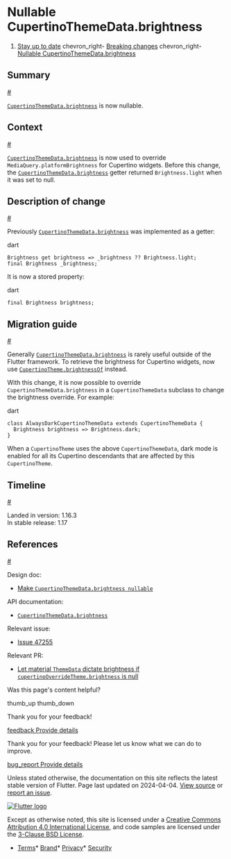 Nullable CupertinoThemeData.brightness
======================================

1. [Stay up to date](/release) chevron\_right- [Breaking changes](/release/breaking-changes) chevron\_right- [Nullable CupertinoThemeData.brightness](/release/breaking-changes/nullable-cupertinothemedata-brightness)

Summary
-------

[#](#summary)

[`CupertinoThemeData.brightness`](https://api.flutter.dev/flutter/cupertino/NoDefaultCupertinoThemeData/brightness.html) is now nullable.

Context
-------

[#](#context)

[`CupertinoThemeData.brightness`](https://api.flutter.dev/flutter/cupertino/NoDefaultCupertinoThemeData/brightness.html) is now used to override `MediaQuery.platformBrightness` for Cupertino widgets. Before this change, the [`CupertinoThemeData.brightness`](https://api.flutter.dev/flutter/cupertino/NoDefaultCupertinoThemeData/brightness.html) getter returned `Brightness.light` when it was set to null.

Description of change
---------------------

[#](#description-of-change)

Previously [`CupertinoThemeData.brightness`](https://api.flutter.dev/flutter/cupertino/NoDefaultCupertinoThemeData/brightness.html) was implemented as a getter:

dart

```
Brightness get brightness => _brightness ?? Brightness.light;
final Brightness _brightness;
```

It is now a stored property:

dart

```
final Brightness brightness;
```

Migration guide
---------------

[#](#migration-guide)

Generally [`CupertinoThemeData.brightness`](https://api.flutter.dev/flutter/cupertino/NoDefaultCupertinoThemeData/brightness.html) is rarely useful outside of the Flutter framework. To retrieve the brightness for Cupertino widgets, now use [`CupertinoTheme.brightnessOf`](https://api.flutter.dev/flutter/cupertino/CupertinoTheme/brightnessOf.html) instead.

With this change, it is now possible to override `CupertinoThemeData.brightness` in a `CupertinoThemeData` subclass to change the brightness override. For example:

dart

```
class AlwaysDarkCupertinoThemeData extends CupertinoThemeData {
  Brightness brightness => Brightness.dark;
}
```

When a `CupertinoTheme` uses the above `CupertinoThemeData`, dark mode is enabled for all its Cupertino descendants that are affected by this `CupertinoTheme`.

Timeline
--------

[#](#timeline)

Landed in version: 1.16.3  
 In stable release: 1.17

References
----------

[#](#references)

Design doc:

* [Make `CupertinoThemeData.brightness nullable`](/go/nullable-cupertinothemedata-brightness)

API documentation:

* [`CupertinoThemeData.brightness`](https://api.flutter.dev/flutter/cupertino/NoDefaultCupertinoThemeData/brightness.html)

Relevant issue:

* [Issue 47255](https://github.com/flutter/flutter/issues/47255)

Relevant PR:

* [Let material `ThemeData` dictate brightness if `cupertinoOverrideTheme.brightness` is null](https://github.com/flutter/flutter/pull/47249)

Was this page's content helpful?

thumb\_up thumb\_down

Thank you for your feedback!

 [feedback Provide details](https://github.com/flutter/website/issues/new?template=1_page_issue.yml&&page-url=https://docs.flutter.dev/release/breaking-changes/nullable-cupertinothemedata-brightness/&page-source=https://github.com/flutter/website/tree/main/src/content/release/breaking-changes/nullable-cupertinothemedata-brightness.md)

Thank you for your feedback! Please let us know what we can do to improve.

 [bug\_report Provide details](https://github.com/flutter/website/issues/new?template=1_page_issue.yml&&page-url=https://docs.flutter.dev/release/breaking-changes/nullable-cupertinothemedata-brightness/&page-source=https://github.com/flutter/website/tree/main/src/content/release/breaking-changes/nullable-cupertinothemedata-brightness.md)

Unless stated otherwise, the documentation on this site reflects the latest stable version of Flutter. Page last updated on 2024-04-04. [View source](https://github.com/flutter/website/tree/main/src/content/release/breaking-changes/nullable-cupertinothemedata-brightness.md) or [report an issue](https://github.com/flutter/website/issues/new?template=1_page_issue.yml&&page-url=https://docs.flutter.dev/release/breaking-changes/nullable-cupertinothemedata-brightness/&page-source=https://github.com/flutter/website/tree/main/src/content/release/breaking-changes/nullable-cupertinothemedata-brightness.md "Report an issue with this page").

[![Flutter logo](/assets/images/branding/flutter/logo+text/horizontal/white.svg)](https://flutter.dev)

Except as otherwise noted, this site is licensed under a [Creative Commons Attribution 4.0 International License](https://creativecommons.org/licenses/by/4.0/), and code samples are licensed under the [3-Clause BSD License](https://opensource.org/licenses/BSD-3-Clause).

* [Terms](/tos "Terms of use")* [Brand](/brand "Brand usage guidelines")* [Privacy](https://policies.google.com/privacy "Privacy policy")* [Security](/security "Security philosophy and practices")

   